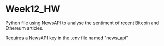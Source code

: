 # Week12_HW

Python file using NewsAPI to analyse the sentiment of recent Bitcoin and Ethereum articles. 

Requires a NewsAPI key in the .env file named "news_api"